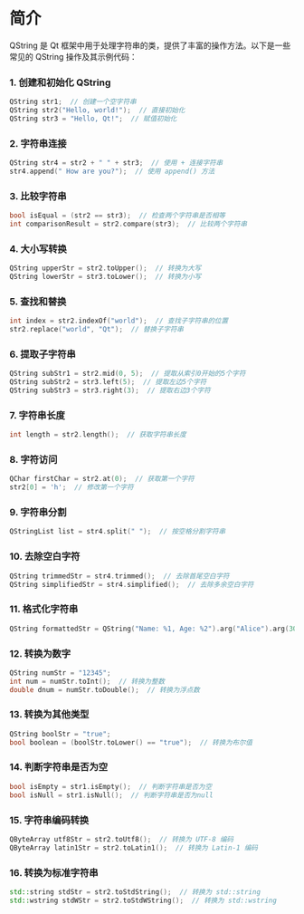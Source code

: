 # 简介

QString 是 Qt 框架中用于处理字符串的类，提供了丰富的操作方法。以下是一些常见的 QString 操作及其示例代码：

### 1. 创建和初始化 QString

```cpp
QString str1;  // 创建一个空字符串
QString str2("Hello, world!");  // 直接初始化
QString str3 = "Hello, Qt!";  // 赋值初始化
```

### 2. 字符串连接

```cpp
QString str4 = str2 + " " + str3;  // 使用 + 连接字符串
str4.append(" How are you?");  // 使用 append() 方法
```

### 3. 比较字符串

```cpp
bool isEqual = (str2 == str3);  // 检查两个字符串是否相等
int comparisonResult = str2.compare(str3);  // 比较两个字符串
```

### 4. 大小写转换

```cpp
QString upperStr = str2.toUpper();  // 转换为大写
QString lowerStr = str3.toLower();  // 转换为小写
```

### 5. 查找和替换

```cpp
int index = str2.indexOf("world");  // 查找子字符串的位置
str2.replace("world", "Qt");  // 替换子字符串
```

### 6. 提取子字符串

```cpp
QString subStr1 = str2.mid(0, 5);  // 提取从索引0开始的5个字符
QString subStr2 = str3.left(5);  // 提取左边5个字符
QString subStr3 = str3.right(3);  // 提取右边3个字符
```

### 7. 字符串长度

```cpp
int length = str2.length();  // 获取字符串长度
```

### 8. 字符访问

```cpp
QChar firstChar = str2.at(0);  // 获取第一个字符
str2[0] = 'h';  // 修改第一个字符
```

### 9. 字符串分割

```cpp
QStringList list = str4.split(" ");  // 按空格分割字符串
```

### 10. 去除空白字符

```cpp
QString trimmedStr = str4.trimmed();  // 去除首尾空白字符
QString simplifiedStr = str4.simplified();  // 去除多余空白字符
```

### 11. 格式化字符串

```cpp
QString formattedStr = QString("Name: %1, Age: %2").arg("Alice").arg(30);  // 格式化字符串
```

### 12. 转换为数字

```cpp
QString numStr = "12345";
int num = numStr.toInt();  // 转换为整数
double dnum = numStr.toDouble();  // 转换为浮点数
```

### 13. 转换为其他类型

```cpp
QString boolStr = "true";
bool boolean = (boolStr.toLower() == "true");  // 转换为布尔值
```

### 14. 判断字符串是否为空

```cpp
bool isEmpty = str1.isEmpty();  // 判断字符串是否为空
bool isNull = str1.isNull();  // 判断字符串是否为null
```

### 15. 字符串编码转换

```cpp
QByteArray utf8Str = str2.toUtf8();  // 转换为 UTF-8 编码
QByteArray latin1Str = str2.toLatin1();  // 转换为 Latin-1 编码
```

### 16. 转换为标准字符串

```cpp
std::string stdStr = str2.toStdString();  // 转换为 std::string
std::wstring stdWStr = str2.toStdWString();  // 转换为 std::wstring
```
